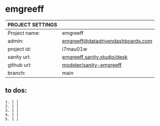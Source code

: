# emgreeff

| PROJECT SETTINGS |                                                                       |
| ---------------- | --------------------------------------------------------------------- |
| Project name:    | emgreeff                                                              |
| admin:           | emgreeff@datadrivendashboards.com                                     |
| project id:      | i7mau01w                                                              |
| sanity url:      | [emgreeff.sanity.studio/desk](https://emgreeff.sanity.studio/desk)    |
| github url:      | [modster/sanity-emgreeff](https://github.com/modster/sanity-emgreeff) |
| branch:          | main                                                                  |

## to dos:

    1. [ ]
    2. [ ]
    3. [ ]
    4. [ ]
    5. [ ]
